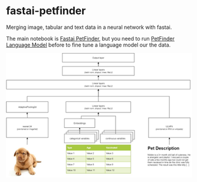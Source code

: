 # fastai-petfinder
Merging image, tabular and text data in a neural network with fastai.

The main notebook is [Fastai PetFinder](https://github.com/EtienneT/fastai-petfinder/blob/master/Fastai%20PetFinder.ipynb), but you need to run [PetFinder Language Model](https://github.com/EtienneT/fastai-petfinder/blob/master/PetFinder%20Language%20Model.ipynb) before to fine tune a language model our the data.

![Diagram](Diagram.jpg)
